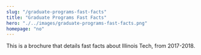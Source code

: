 ```yaml
--- 
slug: "/graduate-programs-fast-facts"
title: "Graduate Programs Fast Facts"
hero: "./../images/graduate-programs-fast-facts.png"
homepage: "no"
---
```


This is a brochure that details fast facts about Illinois Tech, from 2017-2018.